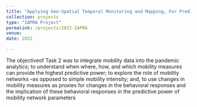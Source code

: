 ```yaml
---
title: "Applying Geo-Spatial Temporal Monitoring and Mapping, For Predictive Analytics with Privacy Protection: Anticipating the Next Virus Hot Spot. Task2:  Mobility Analysis "
collection: projects
type: "IAPRA Project"
permalink: /projects/2022-IAPRA
venue:
date: 2022

---
```



The objectiveof Task 2 was to integrate mobility data into the pandemic analytics; to understand when where, how, and which mobility measures can provide the highest predictive power; to explore the role of mobility networks –as opposed to simple mobility intensity; and, to use changes in mobility measures as proxies for changes in the behavioral responses and the implication of these behavioral responses in the predictive power of mobility network parameters
